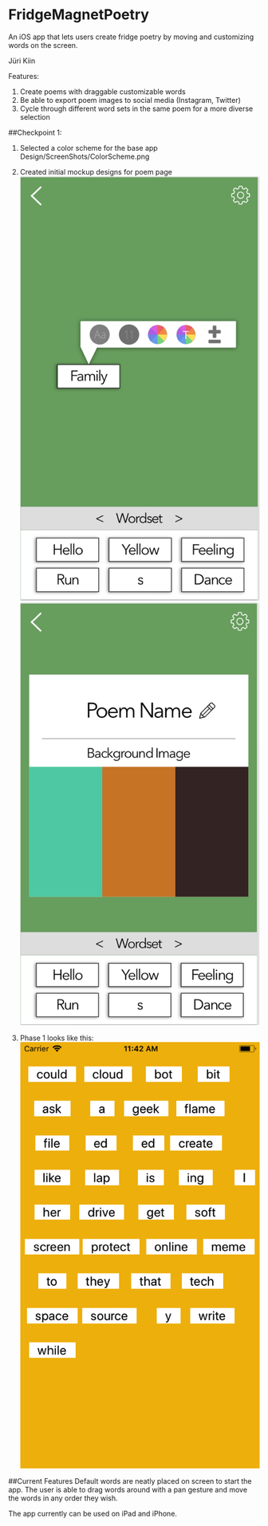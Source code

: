 # FridgeMagnetPoetry
An iOS app that lets users create fridge poetry by moving and customizing words on the screen.

Jüri Kiin

Features:
1. Create poems with draggable customizable words
2. Be able to export poem images to social media (Instagram, Twitter)
3. Cycle through different word sets in the same poem for a more diverse selection

##Checkpoint 1:
1. Selected a color scheme for the base app
Design/ScreenShots/ColorScheme.png

2. Created initial mockup designs for poem page
![alt text](Design/ScreenShots/SS_WordSettings.png)
![alt text](Design/ScreenShots/SS_PoemSettings.png)

3. Phase 1 looks like this:
![alt text](Design/ScreenShots/SS_Phase1.png)

##Current Features
Default words are neatly placed on screen to start the app. The user is able to drag words around with a pan gesture and move the words in any order they wish.

The app currently can be used on iPad and iPhone.


